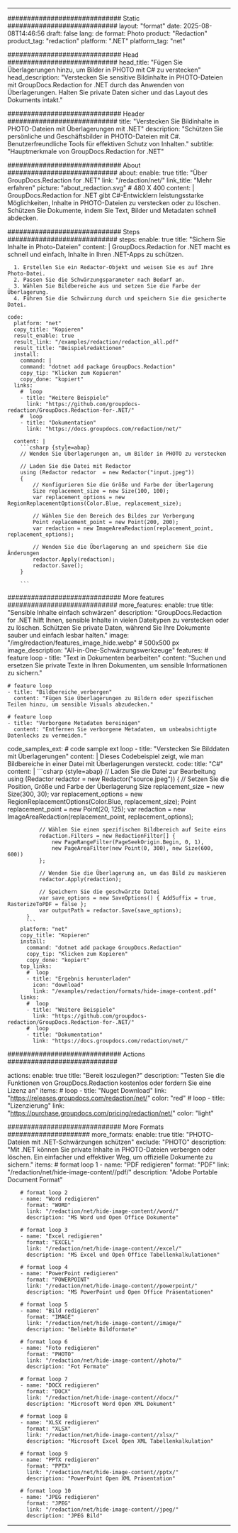 
---
############################# Static ############################
layout: "format"
date:  2025-08-08T14:46:56
draft: false
lang: de
format: Photo
product: "Redaction"
product_tag: "redaction"
platform: ".NET"
platform_tag: "net"

############################# Head ############################
head_title: "Fügen Sie Überlagerungen hinzu, um Bilder in PHOTO mit C# zu verstecken"
head_description: "Verstecken Sie sensitive Bildinhalte in PHOTO-Dateien mit GroupDocs.Redaction for .NET durch das Anwenden von Überlagerungen. Halten Sie private Daten sicher und das Layout des Dokuments intakt."

############################# Header ############################
title: "Verstecken Sie Bildinhalte in PHOTO-Dateien mit Überlagerungen mit .NET" 
description: "Schützen Sie persönliche und Geschäftsbilder in PHOTO-Dateien mit C#. Benutzerfreundliche Tools für effektiven Schutz von Inhalten."
subtitle: "Hauptmerkmale von GroupDocs.Redaction for .NET" 

############################# About ############################
about:
    enable: true
    title: "Über GroupDocs.Redaction for .NET"
    link: "/redaction/net/"
    link_title: "Mehr erfahren"
    picture: "about_redaction.svg" # 480 X 400
    content: |
       GroupDocs.Redaction for .NET gibt C#-Entwicklern leistungsstarke Möglichkeiten, Inhalte in PHOTO-Dateien zu verstecken oder zu löschen. Schützen Sie Dokumente, indem Sie Text, Bilder und Metadaten schnell abdecken.

############################# Steps ############################
steps:
    enable: true
    title: "Sichern Sie Inhalte in Photo-Dateien"
    content: |
      GroupDocs.Redaction for .NET macht es schnell und einfach, Inhalte in Ihren .NET-Apps zu schützen.
      
      1. Erstellen Sie ein Redactor-Objekt und weisen Sie es auf Ihre Photo-Datei.
      2. Passen Sie die Schwärzungsparameter nach Bedarf an.
      3. Wählen Sie Bildbereiche aus und setzen Sie die Farbe der Überlagerung.
      4. Führen Sie die Schwärzung durch und speichern Sie die gesicherte Datei.
   
    code:
      platform: "net"
      copy_title: "Kopieren"
      result_enable: true
      result_link: "/examples/redaction/redaction_all.pdf"
      result_title: "Beispielredaktionen"
      install:
        command: |
        command: "dotnet add package GroupDocs.Redaction"
        copy_tip: "Klicken zum Kopieren"
        copy_done: "kopiert"
      links:
        #  loop
        - title: "Weitere Beispiele"
          link: "https://github.com/groupdocs-redaction/GroupDocs.Redaction-for-.NET/"
        #  loop
        - title: "Dokumentation"
          link: "https://docs.groupdocs.com/redaction/net/"
          
      content: |
        ```csharp {style=abap}
        // Wenden Sie Überlagerungen an, um Bilder in PHOTO zu verstecken

        // Laden Sie die Datei mit Redactor
        using (Redactor redactor  = new Redactor("input.jpeg"))
        {
            // Konfigurieren Sie die Größe und Farbe der Überlagerung
            Size replacement_size = new Size(100, 100);
            var replacement_options = new RegionReplacementOptions(Color.Blue, replacement_size);

            // Wählen Sie den Bereich des Bildes zur Verbergung
            Point replacement_point = new Point(200, 200);
            var redaction = new ImageAreaRedaction(replacement_point, replacement_options);
            
            // Wenden Sie die Überlagerung an und speichern Sie die Änderungen
            redactor.Apply(redaction);
            redactor.Save();
        }
        
        ```            


############################# More features ############################
more_features:
  enable: true
  title: "Sensible Inhalte einfach schwärzen"
  description: "GroupDocs.Redaction for .NET hilft Ihnen, sensible Inhalte in vielen Dateitypen zu verstecken oder zu löschen. Schützen Sie private Daten, während Sie Ihre Dokumente sauber und einfach lesbar halten."
  image: "/img/redaction/features_image_hide.webp" # 500x500 px
  image_description: "All-in-One-Schwärzungswerkzeuge"
  features:
    # feature loop
    - title: "Text in Dokumenten bearbeiten"
      content: "Suchen und ersetzen Sie private Texte in Ihren Dokumenten, um sensible Informationen zu sichern."

    # feature loop
    - title: "Bildbereiche verbergen"
      content: "Fügen Sie Überlagerungen zu Bildern oder spezifischen Teilen hinzu, um sensible Visuals abzudecken."

    # feature loop
    - title: "Verborgene Metadaten bereinigen"
      content: "Entfernen Sie verborgene Metadaten, um unbeabsichtigte Datenlecks zu vermeiden."
      
  code_samples_ext:
    # code sample ext loop
    - title: "Verstecken Sie Bilddaten mit Überlagerungen"
      content: |
        Dieses Codebeispiel zeigt, wie man Bildbereiche in einer Datei mit Überlagerungen versteckt.
      code:
        title: "C#"
        content: |
          ```csharp {style=abap}
          //  Laden Sie die Datei zur Bearbeitung
          using (Redactor redactor  = new Redactor("source.jpeg"))
          {
              // Setzen Sie die Position, Größe und Farbe der Überlagerung
              Size replacement_size = new Size(300, 30);
              var replacement_options = new RegionReplacementOptions(Color.Blue, replacement_size);
              Point replacement_point = new Point(20, 125);
              var redaction = new ImageAreaRedaction(replacement_point, replacement_options);
 
              // Wählen Sie einen spezifischen Bildbereich auf Seite eins
              redaction.Filters = new RedactionFilter[] {
                  new PageRangeFilter(PageSeekOrigin.Begin, 0, 1),
                  new PageAreaFilter(new Point(0, 300), new Size(600, 600))
              };

              // Wenden Sie die Überlagerung an, um das Bild zu maskieren
              redactor.Apply(redaction);

              // Speichern Sie die geschwärzte Datei
              var save_options = new SaveOptions() { AddSuffix = true, RasterizeToPDF = false };
              var outputPath = redactor.Save(save_options);
          }
          ```
        platform: "net"
        copy_title: "Kopieren"
        install:
          command: "dotnet add package GroupDocs.Redaction"
          copy_tip: "Klicken zum Kopieren"
          copy_done: "kopiert"
        top_links:
          #  loop
          - title: "Ergebnis herunterladen"
            icon: "download"
            link: "/examples/redaction/formats/hide-image-content.pdf"
        links:
          #  loop
          - title: "Weitere Beispiele"
            link: "https://github.com/groupdocs-redaction/GroupDocs.Redaction-for-.NET/"
          #  loop
          - title: "Dokumentation"
            link: "https://docs.groupdocs.com/redaction/net/"


############################# Actions ############################

actions:
  enable: true
  title: "Bereit loszulegen?"
  description: "Testen Sie die Funktionen von GroupDocs.Redaction kostenlos oder fordern Sie eine Lizenz an"
  items:
    #  loop
    - title: "Nuget Download"
      link: "https://releases.groupdocs.com/redaction/net/"
      color: "red"
        #  loop
    - title: "Lizenzierung"
      link: "https://purchase.groupdocs.com/pricing/redaction/net/"
      color: "light"


############################# More Formats #####################
more_formats:
    enable: true
    title: "PHOTO-Dateien mit .NET-Schwärzungen schützen"
    exclude: "PHOTO"
    description: "Mit .NET können Sie private Inhalte in PHOTO-Dateien verbergen oder löschen. Ein einfacher und effektiver Weg, um offizielle Dokumente zu sichern."
    items: 
        # format loop 1
        - name: "PDF redigieren"
          format: "PDF"
          link: "/redaction/net/hide-image-content//pdf/"
          description: "Adobe Portable Document Format"

        # format loop 2
        - name: "Word redigieren"
          format: "WORD"
          link: "/redaction/net/hide-image-content//word/"
          description: "MS Word und Open Office Dokumente"
          
        # format loop 3
        - name: "Excel redigieren"
          format: "EXCEL"
          link: "/redaction/net/hide-image-content//excel/"
          description: "MS Excel und Open Office Tabellenkalkulationen"

        # format loop 4
        - name: "PowerPoint redigieren"
          format: "POWERPOINT"
          link: "/redaction/net/hide-image-content//powerpoint/"
          description: "MS PowerPoint und Open Office Präsentationen"

        # format loop 5
        - name: "Bild redigieren"
          format: "IMAGE"
          link: "/redaction/net/hide-image-content//image/"
          description: "Beliebte Bildformate"

        # format loop 6
        - name: "Foto redigieren"
          format: "PHOTO"
          link: "/redaction/net/hide-image-content//photo/"
          description: "Fot Formate"

        # format loop 7
        - name: "DOCX redigieren"
          format: "DOCX"
          link: "/redaction/net/hide-image-content//docx/"
          description: "Microsoft Word Open XML Dokument"
          
        # format loop 8
        - name: "XLSX redigieren"
          format: "XLSX"
          link: "/redaction/net/hide-image-content//xlsx/"
          description: "Microsoft Excel Open XML Tabellenkalkulation"
          
        # format loop 9
        - name: "PPTX redigieren"
          format: "PPTX"
          link: "/redaction/net/hide-image-content//pptx/"
          description: "PowerPoint Open XML Präsentation"

        # format loop 10
        - name: "JPEG redigieren"
          format: "JPEG"
          link: "/redaction/net/hide-image-content//jpeg/"
          description: "JPEG Bild"


---